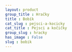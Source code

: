 ```yaml
---
layout: product
group_title : Hračky
title : Bobík
cat_slug : pejsci-a-kocicky
cat_title : Pejsci a kočičky
group_slug : hracky
has_image : False
slug : bobik
---
```




